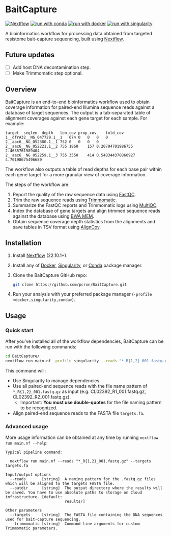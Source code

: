 # BaitCapture

[![Nextflow](https://img.shields.io/badge/nextflow%20DSL2-%E2%89%A522.10.1-23aa62.svg)](https://www.nextflow.io/)
[![run with conda](http://img.shields.io/badge/run%20with-conda-3EB049?labelColor=000000&logo=anaconda)](https://docs.conda.io/en/latest/)
[![run with docker](https://img.shields.io/badge/run%20with-docker-0db7ed?labelColor=000000&logo=docker)](https://www.docker.com/)
[![run with singularity](https://img.shields.io/badge/run%20with-singularity-1d355c.svg?labelColor=000000)](https://sylabs.io/docs/)

A bioinformatics workflow for processing data obtained from targeted resistome bait-capture sequencing, built using [Nextflow](https://www.nextflow.io/).

## Future updates

- [ ] Add host DNA decontamination step.
- [ ] Make Trimmomatic step optional.

## Overview

BaitCapture is an end-to-end bioinformatics workflow used to obtain coverage information for paired-end Illumina sequence reads against a database of target sequences.
The output is a tab-separated table of alignment coverages against each gene target for each sample.
For example:

```
target	seqlen	depth	len_cov	prop_cov	fold_cov
1__dfrA32__NG_047729.1__1	674	0	0	0	0
2__aac6__NG_052380.1__1	752	0	0	0	0
2__aac6__NG_052221.1__2	755	1860	157	0.20794701986755	2.4635761589404
2__aac6__NG_052259.1__3	755	3550	414	0.548344370860927	4.70198675496689
```

The workflow also outputs a table of read depths for each base pair within each gene target for a more granular view of coverage information.

The steps of the workflow are:

1. Report the quality of the raw sequence data using [FastQC](https://github.com/s-andrews/FastQC).
2. Trim the raw sequence reads using [Trimmomatic](https://github.com/usadellab/Trimmomatic).
3. Summarize the FastQC reports and Trimmomatic logs using [MultiQC](https://multiqc.info/).
4. Index the database of gene targets and align trimmed sequence reads against the database using [BWA MEM](https://github.com/lh3/bwa).
5. Obtain sequence coverage depth statistics from the alignments and save tables in TSV format using [AlignCov](https://github.com/pcrxn/aligncov).

## Installation

1. Install [Nextflow](https://www.nextflow.io/docs/latest/getstarted.html#installation) (22.10.1+).
2. Install any of [Docker](https://docs.docker.com/engine/install/), [Singularity](https://docs.sylabs.io/guides/3.0/user-guide/), or [Conda](https://docs.conda.io/projects/conda/en/latest/user-guide/install/index.html) package manager.


3. Clone the BaitCapture GitHub repo:

    ```bash
    git clone https://github.com/pcrxn/BaitCapture.git
    ```

4. Run your analysis with your preferred package manager (`-profile <docker,singularity,conda>`).

## Usage

### Quick start

After you've installed all of the workflow dependencies, BaitCapture can be run with the following commands:

```bash
cd BaitCapture/
nextflow run main.nf -profile singularity --reads "*_R{1,2}_001.fastq.gz" --targets targets.fa
```

This command will:

  - Use Singularity to manage dependencies.
  - Use all paired-end sequence reads with the file name pattern of `*_R{1,2}_001.fastq.gz` as input (e.g. CL02392_R1_001.fastq.gz, CL02392_R2_001.fastq.gz).
    - Important: **You must use double-quotes** for the file naming pattern to be recognized.
  - Align paired-end sequence reads to the FASTA file `targets.fa`.

### Advanced usage

More usage information can be obtained at any time by running `nextflow run main.nf --help`:

```
Typical pipeline command:

  nextflow run main.nf --reads "*_R{1,2}_001.fastq.gz" --targets targets.fa

Input/output options
  --reads       [string]  A naming pattern for the .fastq.gz files which will be aligned to the targets FASTA file.
  --outdir      [string]  The output directory where the results will be saved. You have to use absolute paths to storage on Cloud infrastructure. [default: 
                          results/] 

Other parameters
  --targets     [string]  The FASTA file containing the DNA sequences used for bait-capture sequencing.
  --trimmomatic [string]  Command-line arguments for custom Trimmomatic parameters.
```
